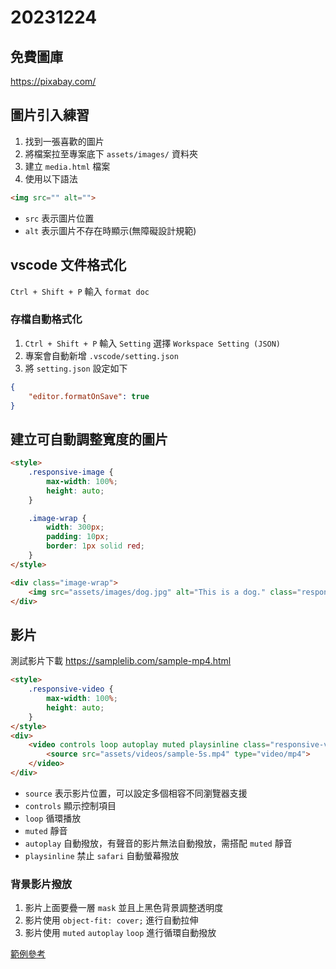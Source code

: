 # 20231224

## 免費圖庫

https://pixabay.com/

## 圖片引入練習

1. 找到一張喜歡的圖片
2. 將檔案拉至專案底下 `assets/images/` 資料夾
3. 建立 `media.html` 檔案
4. 使用以下語法

```html
<img src="" alt="">
```

- `src` 表示圖片位置
- `alt` 表示圖片不存在時顯示(無障礙設計規範)

## vscode 文件格式化

`Ctrl + Shift + P` 輸入 `format doc`

### 存檔自動格式化

1. `Ctrl + Shift + P` 輸入 `Setting` 選擇 `Workspace Setting (JSON)`
2. 專案會自動新增 `.vscode/setting.json`
3. 將 `setting.json` 設定如下

```json
{
    "editor.formatOnSave": true
}
```

## 建立可自動調整寬度的圖片

```html
<style>
    .responsive-image {
        max-width: 100%;
        height: auto;
    }

    .image-wrap {
        width: 300px;
        padding: 10px;
        border: 1px solid red;
    }
</style>

<div class="image-wrap">
    <img src="assets/images/dog.jpg" alt="This is a dog." class="responsive-image">
</div>
```

## 影片

測試影片下載 https://samplelib.com/sample-mp4.html

```html
<style>
    .responsive-video {
        max-width: 100%;
        height: auto;
    }
</style>
<div>
    <video controls loop autoplay muted playsinline class="responsive-video">
        <source src="assets/videos/sample-5s.mp4" type="video/mp4">
    </video>
</div>
```

- `source` 表示影片位置，可以設定多個相容不同瀏覽器支援
- `controls` 顯示控制項目
- `loop` 循環播放
- `muted` 靜音
- `autoplay` 自動撥放，有聲音的影片無法自動撥放，需搭配 `muted` 靜音
- `playsinline` 禁止 `safari` 自動螢幕撥放


### 背景影片撥放

1. 影片上面要疊一層 `mask` 並且上黑色背景調整透明度
2. 影片使用 `object-fit: cover;` 進行自動拉伸
3. 影片使用 `muted` `autoplay` `loop` 進行循環自動撥放

[範例參考](background_video_player.html)